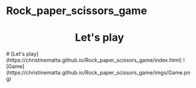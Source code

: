 # Rock_paper_scissors_game
<h1 align= center>Let's play</h1>
# [Let's play](https://christinematta.github.io/Rock_paper_scissors_game/index.html)
![Game](https://christinematta.github.io/Rock_paper_scissors_game/imgs/Game.png)


